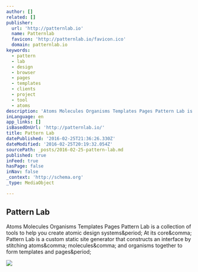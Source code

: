 ```yaml
---
author: []
related: []
publisher:
  url: 'http://patternlab.io'
  name: Patternlab
  favicon: 'http://patternlab.io/favicon.ico'
  domain: patternlab.io
keywords:
  - pattern
  - lab
  - design
  - browser
  - pages
  - templates
  - clients
  - project
  - tool
  - atoms
description: 'Atoms Molecules Organisms Templates Pages Pattern Lab is a collection of tools to help you create atomic design systems. At its core, Pattern Lab is a custom static site generator that constructs an interface by stitching atoms, molecules, and organisms together to form templates and pages.'
inLanguage: en
app_links: []
isBasedOnUrl: 'http://patternlab.io/'
title: Pattern Lab
datePublished: '2016-02-25T21:36:26.330Z'
dateModified: '2016-02-25T20:19:32.054Z'
sourcePath: _posts/2016-02-25-pattern-lab.md
published: true
inFeed: true
hasPage: false
inNav: false
_context: 'http://schema.org'
_type: MediaObject

---
```

<article style=""><h1>Pattern Lab</h1><p>Atoms Molecules Organisms Templates Pages Pattern Lab is a collection of tools to help you create atomic design systems&amp;period; At its core&amp;comma; Pattern Lab is a custom static site generator that constructs an interface by stitching atoms&amp;comma; molecules&amp;comma; and organisms together to form templates and pages&amp;period;</p><img src="http://patternlab.io/assets/img_brad.jpg" /></article>
